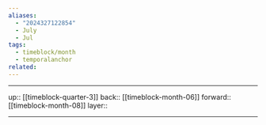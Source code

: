 ```yaml
---
aliases:
  - "2024327122854"
  - July
  - Jul
tags:
  - timeblock/month
  - temporalanchor
related:
---
```




***

up:: [[timeblock-quarter-3]]
back:: [[timeblock-month-06]]
forward:: [[timeblock-month-08]]
layer:: 

***
